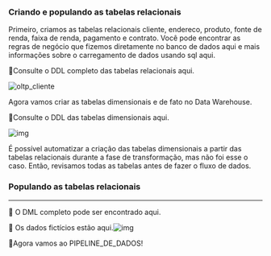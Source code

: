 <h3>Criando e populando as tabelas relacionais </h3>

Primeiro, criamos as tabelas relacionais cliente, endereco, produto, fonte de renda, faixa de renda, pagamento e contrato. Você pode encontrar as regras de negócio que fizemos diretamente no banco de dados aqui e mais informações sobre o carregamento de dados usando sql aqui.

:pushpin:Consulte o DDL completo das tabelas relacionais aqui.

![oltp_cliente](C:\Users\User\Downloads\ETL\imag\oltp_cliente.png)

Agora vamos criar as tabelas dimensionais  e de fato no Data Warehouse.

:pushpin:Consulte o DDL das tabelas dimensionais aqui.

![img](https://lh7-rt.googleusercontent.com/docsz/AD_4nXcPPh4rsMBx8oPMpiICA-uiP-trnCfqC1nbRlEc17NASwAtmzbrKPTbe2JhL3-cho9Z41q8zjPUNA9dI0_leobMpjOhd89oT263k_R-r_i3BiqFzxKlvdw9islpwd5PtIgzwmF0mLomrVTFF5SjHHHpjPdL?key=mcTeGO_pylJdcN1ITL-rTQ)

É possível automatizar a criação das tabelas dimensionais a partir das tabelas relacionais durante a fase de transformação, mas não foi esse o caso. Então, revisamos todas as tabelas antes de fazer o fluxo de dados.

<h3>Populando as tabelas relacionais</h3>

----------------------------------------------------------------------------

:pushpin: ​O DML completo pode ser encontrado aqui.

:pushpin: ​Os dados fictícios estão aqui.![img](https://lh7-rt.googleusercontent.com/docsz/AD_4nXcIYE-BPH4PFypx5HFwfAYS_6TG3jpl2Wy7nTuxn7Uurp5V1W4sm8FkFMSqRrua36jLFhUmPgPpqYaHdf_l6vCHpKu5WoGhHXk8xAjgMsA_o3IjF60dULBZ64Yg4WO1foWW7o-MXGIhHQbkmLC5zU2svAs?key=mcTeGO_pylJdcN1ITL-rTQ)

:pushpin:Agora vamos ao PIPELINE_DE_DADOS!